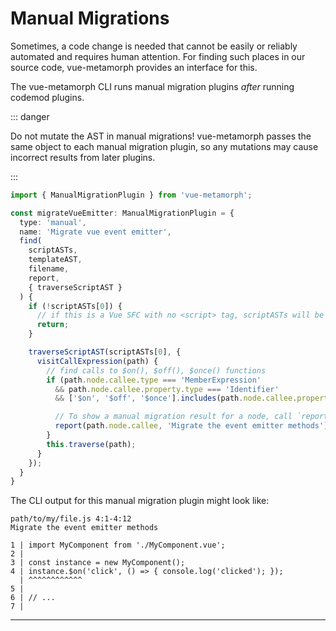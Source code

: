 # Manual Migrations

Sometimes, a code change is needed that cannot be easily or reliably automated and requires human attention. For finding such places in our source code, vue-metamorph provides an interface for this.

The vue-metamorph CLI runs manual migration plugins *after* running codemod plugins.

::: danger

Do not mutate the AST in manual migrations! vue-metamorph passes the same object to each manual migration plugin, so any mutations may cause incorrect results from later plugins.

:::


```ts twoslash
import { ManualMigrationPlugin } from 'vue-metamorph';

const migrateVueEmitter: ManualMigrationPlugin = {
  type: 'manual',
  name: 'Migrate vue event emitter',
  find(
    scriptASTs,
    templateAST,
    filename,
    report,
    { traverseScriptAST }
  ) {
    if (!scriptASTs[0]) {
      // if this is a Vue SFC with no <script> tag, scriptASTs will be empty
      return;
    }

    traverseScriptAST(scriptASTs[0], {
      visitCallExpression(path) {
        // find calls to $on(), $off(), $once() functions
        if (path.node.callee.type === 'MemberExpression'
          && path.node.callee.property.type === 'Identifier'
          && ['$on', '$off', '$once'].includes(path.node.callee.property.name)) {

          // To show a manual migration result for a node, call `report()` and pass the node and a message
          report(path.node.callee, 'Migrate the event emitter methods');
        }
        this.traverse(path);
      }
    });
  }
}

```

The CLI output for this manual migration plugin might look like:


```
path/to/my/file.js 4:1-4:12
Migrate the event emitter methods

1 | import MyComponent from './MyComponent.vue';
2 |
3 | const instance = new MyComponent();
4 | instance.$on('click', () => { console.log('clicked'); });
  | ^^^^^^^^^^^^
5 |
6 | // ...
7 |

```

---


